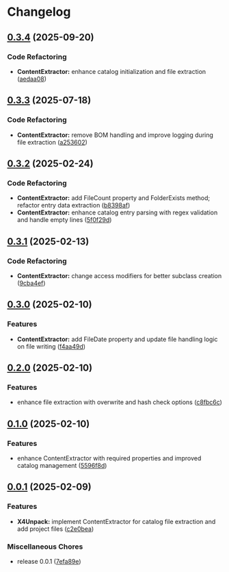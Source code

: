 # Changelog

## [0.3.4](https://github.com/chemodun/X4-UniverseEditor/compare/X4Unpack@v0.3.3...X4Unpack@v0.3.4) (2025-09-20)


### Code Refactoring

* **ContentExtractor:** enhance catalog initialization and file extraction ([aedaa08](https://github.com/chemodun/X4-UniverseEditor/commit/aedaa08229d04e6a52e32b16c18b6c3ce260b231))

## [0.3.3](https://github.com/chemodun/X4-UniverseEditor/compare/X4Unpack@v0.3.2...X4Unpack@v0.3.3) (2025-07-18)


### Code Refactoring

* **ContentExtractor:** remove BOM handling and improve logging during file extraction ([a253602](https://github.com/chemodun/X4-UniverseEditor/commit/a25360216cd6a6620c299837a178ecf1d281c378))

## [0.3.2](https://github.com/chemodun/X4-UniverseEditor/compare/X4Unpack@v0.3.1...X4Unpack@v0.3.2) (2025-02-24)


### Code Refactoring

* **ContentExtractor:** add FileCount property and FolderExists method; refactor entry data extraction ([b8398af](https://github.com/chemodun/X4-UniverseEditor/commit/b8398affbb85e4acc3dec26b573a63a227084a41))
* **ContentExtractor:** enhance catalog entry parsing with regex validation and handle empty lines ([5f0f29d](https://github.com/chemodun/X4-UniverseEditor/commit/5f0f29dcaa529d5b73d9012e9f876d2138ca3d2b))

## [0.3.1](https://github.com/chemodun/X4-UniverseEditor/compare/X4Unpack@v0.3.0...X4Unpack@v0.3.1) (2025-02-13)


### Code Refactoring

* **ContentExtractor:** change access modifiers for better subclass creation ([9cba4ef](https://github.com/chemodun/X4-UniverseEditor/commit/9cba4ef53ee85e9e4840e83acdf1f1104f89a476))

## [0.3.0](https://github.com/chemodun/X4-UniverseEditor/compare/X4Unpack@v0.2.0...X4Unpack@v0.3.0) (2025-02-10)


### Features

* **ContentExtractor:** add FileDate property and update file handling logic on file writing ([f4aa49d](https://github.com/chemodun/X4-UniverseEditor/commit/f4aa49d498364ff5de430634d1ffc730f6928ca9))

## [0.2.0](https://github.com/chemodun/X4-UniverseEditor/compare/X4Unpack@v0.1.0...X4Unpack@v0.2.0) (2025-02-10)


### Features

* enhance file extraction with overwrite and hash check options ([c8fbc6c](https://github.com/chemodun/X4-UniverseEditor/commit/c8fbc6cfb1128025558ad95d166f6faa45bef533))

## [0.1.0](https://github.com/chemodun/X4-UniverseEditor/compare/X4Unpack@v0.0.1...X4Unpack@v0.1.0) (2025-02-10)


### Features

* enhance ContentExtractor with required properties and improved catalog management ([5596f8d](https://github.com/chemodun/X4-UniverseEditor/commit/5596f8d498d528e410dadff372d10f73fff0c618))

## [0.0.1](https://github.com/chemodun/X4-UniverseEditor/compare/X4Unpack-v0.0.1...X4Unpack@v0.0.1) (2025-02-09)


### Features

* **X4Unpack:** implement ContentExtractor for catalog file extraction and add project files ([c2e0bea](https://github.com/chemodun/X4-UniverseEditor/commit/c2e0beaac7e4f04ab3ecb9b85f2201e10c379039))


### Miscellaneous Chores

* release 0.0.1 ([7efa89e](https://github.com/chemodun/X4-UniverseEditor/commit/7efa89e5fefe14be0435dd40d1539eaee93c5070))

